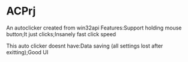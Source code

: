 # ACPrj
An autoclicker created from win32api
Features:Support holding mouse button;It just clicks;Insanely fast click speed

This auto clicker doesnt have:Data saving (all settings lost after exitting);Good UI


